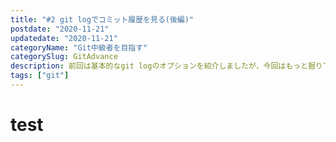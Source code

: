 ```yaml
---
title: "#2 git logでコミット履歴を見る(後編)"
postdate: "2020-11-21"
updatedate: "2020-11-21"
categoryName: "Git中級者を目指す"
categorySlug: GitAdvance
description: 前回は基本的なgit logのオプションを紹介しましたが、今回はもっと掘り下げて
tags: ["git"]
---
```



# test